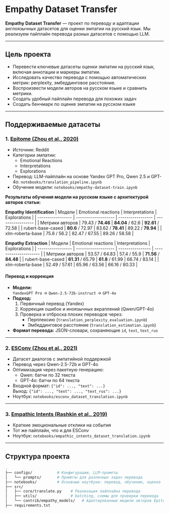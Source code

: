 # Empathy Dataset Transfer

**Empathy Dataset Transfer** — проект по переводу и адаптации англоязычных датасетов для оценки эмпатии на русский язык. Мы реализуем пайплайн перевода разных датасетов с помощью LLM. 

---

## Цель проекта

- Перевести ключевые датасеты оценки эмпатии на русский язык, включая аннотации и маркеры эмпатии.
- Исследовать качество перевода с помощью автоматических метрик: perplexity, эмбеддинговое расстояние.
- Воспроизвести модели авторов на русском языке и сравнить метрики.
- Создать удобный пайплайн перевода для похожих задач
- Создать бенчмарк по оценке эмпатии на русском языке

---

## Поддерживаемые датасеты

### 1. [Epitome (Zhou et al., 2020)](https://arxiv.org/pdf/2009.08441)
- Источник: Reddit
- Категории эмпатии:
  - Emotional Reactions
  - Interpretations
  - Explorations
- Перевод: LLM-пайплайн на основе Yandex GPT Pro, Qwen 2.5 и GPT-4o: `notebooks/translation_pipeline.ipynb`
- Обучение модели: `notebooks/empathy-dataset-train.ipynb`

**Результаты обучения модели на русском языке с архитектурой авторов статьи:**

**Empathy Identification**
| Модели            | Emotional reactions | Interpretations   | Explorations      |
| ----------------- | ------------------- | ----------------- | ----------------- |
| Метрики авторов   | 79.43 / **74.46**   | **84.04** / 62.6  | **92.61** / 72.58 |
| rubert-base-cased | **80.6** / 72.97    | 83.62 / **78.41** | 89.22 / **79.94** |
| xlm-roberta-base  | 75.8 / 56.2         | 82.47 / 67.55     | 89.26 / 58.58     |

**Empathy Extraction**
| Модели            | Emotional reactions | Interpretations  | Explorations          |
| ----------------- | ------------------- | ---------------- | --------------------- |
| Метрики авторов   | 53.57 / 64.83       | 57.4 / 55.9      | **71.56** / **84.48** |
| rubert-base-cased | **61.31** / 65.79   | **61.8** / 61.99 | 66.74 / 83.14         |
| xlm-roberta-base  | 52.49 / 57.61       | 65.96 / 63.56    | 66.16 / 80.33         |


#### Перевод и коррекция

- **Модели:**  
  `YandexGPT Pro` → `Qwen-2.5-72b-instruct` → `GPT-4o`
- **Подход:**
  1. Первичный перевод (Yandex)
  2. Коррекция ошибок и иноязычных вкраплений (Qwen/GPT-4o)
  3. Проверка и отброска плохих переводов через:
     - Перплексию (`translation_perplexity_evaluation.ipynb`)
     - Эмбеддинговое расстояние (`translation_estimation.ipynb`)
- **Формат перевода:** JSON-словари, сохраняющие `id`, `text`, `text_rus`

---

### 2. [ESConv (Zhou et al., 2021)](https://arxiv.org/abs/2106.01144)
- Датасет диалогов с эмпатийной поддержкой
- Перевод через Qwen-2.5-72b и GPT-4o
- Оптимизация через пакетную генерацию:
  - Qwen: батчи по 32 текста
  - GPT-4o: батчи по 64 текста
- Входной формат: `{"id": ..., "text": ...}`  
  Выход: `{"id": ..., "text": ..., "text_rus": ...}`
- Ноутбук: `notebooks/esconv_dataset_translation.ipynb`

---

### 3. [Empathic Intents (Rashkin et al., 2019)](https://aclanthology.org/P19-1534.pdf)
- Краткие эмоциональные отклики на события
- Тот же пайплайн, что и для ESConv
- Ноутбук: `notebooks/empathic_intents_dataset_translation.ipynb`

---

## Структура проекта

```bash
.
├── configs/           # Конфигурации, LLM-промпты
│   └── prompts/       # Промпты для различных задач перевода
├── notebooks/         # Основные ноутбуки: перевод, обучение, оценка
├── src/
│   ├── core/translate.py    # Реализация пайплайна перевода
│   ├── utils/               # batching, схемы для проверки перевода
│   └── contrib/empathy_models/   # Адаптированные модели авторов Epitome
├── requirements.txt
